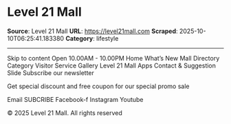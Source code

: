 # Level 21 Mall

**Source**: Level 21 Mall
**URL**: https://level21mall.com
**Scraped**: 2025-10-10T06:25:41.183380
**Category**: lifestyle

---

Skip to content
Open 10.00AM - 10.00PM
Home
What’s New
Mall Directory
Category
Visitor Service
Gallery
Level 21 Mall Apps
Contact & Suggestion
Slide
Subscribe our newsletter

Get special discount and free coupon for our special promo sale

Email
SUBCRIBE
Facebook-f
Instagram
Youtube

© 2025 Level 21 Mall. All rights reserved
